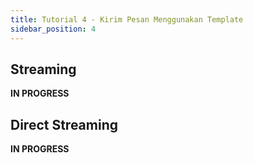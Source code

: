 ```yaml
---
title: Tutorial 4 - Kirim Pesan Menggunakan Template
sidebar_position: 4
---
```


## Streaming

**IN PROGRESS**

## Direct Streaming

**IN PROGRESS**
